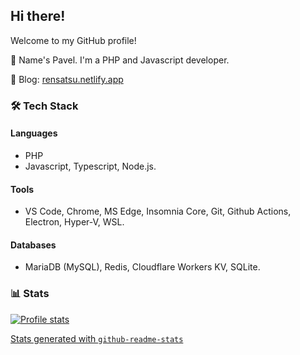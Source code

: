 ## Hi there!

Welcome to my GitHub profile!

🔸 Name's Pavel. I'm a PHP and Javascript developer.

🔸 Blog: [rensatsu.netlify.app](https://rensatsu.netlify.app)

### 🛠 Tech Stack
#### Languages
- PHP
- Javascript, Typescript, Node.js.
#### Tools
- VS Code, Chrome, MS Edge, Insomnia Core, Git, Github Actions, Electron, Hyper-V, WSL.
#### Databases
- MariaDB (MySQL), Redis, Cloudflare Workers KV, SQLite.

### 📊 Stats

[![Profile stats][stats]](#-stats)

[Stats generated with `github-readme-stats`](https://github.com/anuraghazra/github-readme-stats)

<!-- Links -->

[stats]: https://github-readme-stats.vercel.app/api?username=rensatsu&show_icons=true&theme=swift&count_private=true&hide_border=true&hide_title=true&hide=contribs&disable_animations=true

